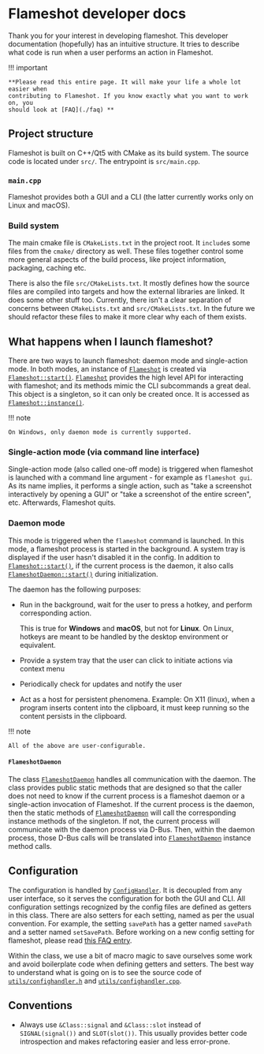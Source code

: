# Flameshot developer docs

Thank you for your interest in developing flameshot. This developer
documentation (hopefully) has an intuitive structure. It tries to describe what
code is run when a user performs an action in Flameshot.

!!! important

    **Please read this entire page. It will make your life a whole lot easier when
    contributing to Flameshot. If you know exactly what you want to work on, you
    should look at [FAQ](./faq) **

## Project structure

Flameshot is built on C++/Qt5 with CMake as its build system. The source code is
located under `src/`. The entrypoint is `src/main.cpp`.

### `main.cpp`

Flameshot provides both a GUI and a CLI (the latter currently works only on
Linux and macOS).

### Build system

The main cmake file is `CMakeLists.txt` in the project root. It `include`s some
files from the `cmake/` directory as well. These files together control some
more general aspects of the build process, like project information, packaging,
caching etc.

There is also the file `src/CMakeLists.txt`. It mostly defines how the source
files are compiled into targets and how the external libraries are linked. It
does some other stuff too. Currently, there isn't a clear separation of concerns
between `CMakeLists.txt` and `src/CMakeLists.txt`. In the future we should
refactor these files to make it more clear why each of them exists.

## What happens when I launch flameshot?
There are two ways to launch flameshot: daemon mode and single-action mode. In
both modes, an instance of [`Flameshot`][Flameshot] is created via
[`Flameshot::start()`][Flameshot::start]. [`Flameshot`][Flameshot] provides the
high level API for interacting with flameshot; and its methods mimic the CLI
subcommands a great deal. This object is a singleton, so it can only be created
once. It is accessed as [`Flameshot::instance()`][Flameshot::instance].

!!! note

    On Windows, only daemon mode is currently supported.

### Single-action mode (via command line interface)
Single-action mode (also called one-off mode) is triggered when flameshot is
launched with a command line argument - for example as `flameshot gui`. As its
name implies, it performs a single action, such as "take a screenshot
interactively by opening a GUI" or "take a screenshot of the entire screen",
etc. Afterwards, Flameshot quits.

### Daemon mode
This mode is triggered when the `flameshot` command is launched. In this mode, a
flameshot process is started in the background. A system tray is displayed if
the user hasn't disabled it in the config. In addition to [`Flameshot::start()`][Flameshot::start],
if the current process is the daemon, it also calls [`FlameshotDaemon::start()`][FlameshotDaemon::start]
during initialization.

The daemon has the following purposes:

- Run in the background, wait for the user to press a hotkey, and perform
  corresponding action.

    This is true for **Windows** and **macOS**, but not for **Linux**. On Linux, hotkeys
    are meant to be handled by the desktop environment or equivalent.

- Provide a system tray that the user can click to initiate actions via context
  menu

- Periodically check for updates and notify the user

- Act as a host for persistent phenomena. Example: On X11 (linux), when a program
  inserts content into the clipboard, it must keep running so the content
  persists in the clipboard.

!!! note

    All of the above are user-configurable.

#### `FlameshotDaemon`
The class [`FlameshotDaemon`][FlameshotDaemon] handles all communication with
the daemon. The class provides public static methods that are designed so that
the caller does not need to know if the current process is a flameshot daemon or
a single-action invocation of Flameshot. If the current process is the daemon,
then the static methods of [`FlameshotDaemon`][FlameshotDaemon] will call the
corresponding instance methods of the singleton. If not, the current process
will communicate with the daemon process via D-Bus. Then, within the daemon
process, those D-Bus calls will be translated into
[`FlameshotDaemon`][FlameshotDaemon] instance method calls.

## Configuration
The configuration is handled by [`ConfigHandler`][ConfigHandler]. It is
decoupled from any user interface, so it serves the configuration for both the
GUI and CLI. All configuration settings recognized by the config files are
defined as getters in this class. There are also setters for each setting, named
as per the usual convention. For example, the setting `savePath` has a getter
named `savePath` and a setter named `setSavePath`. Before working on a new
config setting for flameshot, please read [this FAQ
entry][faq:add-config-setting].

Within the class, we use a bit of macro magic to save ourselves some work and
avoid boilerplate code when defining getters and setters. The best way to
understand what is going on is to see the source code of
[`utils/confighandler.h`][confighandler.h] and
[`utils/confighandler.cpp`][confighandler.cpp].

## Conventions

- Always use `&Class::signal` and `&Class::slot` instead of `SIGNAL(signal())`
  and `SLOT(slot())`. This usually provides better code introspection and makes
  refactoring easier and less error-prone.

[Flameshot]: flameshot/classFlameshot
[Flameshot::instance]: flameshot/classFlameshot#function-instance
[Flameshot::start]: flameshot/classFlameshot#function-start
[ConfigHandler]: flameshot/classConfigHandler
[FlameshotDaemon]: flameshot/classFlameshotDaemon
[FlameshotDaemon::start]: flameshot/classFlameshotDaemon#function-start
[confighandler.h]: flameshot/confighandler_8h
[confighandler.cpp]: flameshot/confighandler_8cpp

[faq:add-config-setting]: faq/#how-do-i-add-a-new-config-setting

[matrix-room]: https://matrix.to/#/#flameshot-org:matrix.org
